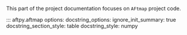 This part of the project documentation focuses on
`AFtmap` project code.

::: aftpy.aftmap
options:
      docstring_options:
        ignore_init_summary: true
        docstring_section_style: table
        docstring_style: numpy
